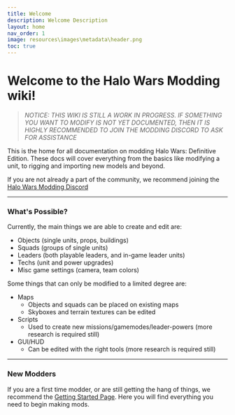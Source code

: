 ```yaml
---
title: Welcome
description: Welcome Description
layout: home
nav_order: 1
image: resources\images\metadata\header.png
toc: true
---
```


# Welcome to the Halo Wars Modding wiki!

> *NOTICE: THIS WIKI IS STILL A WORK IN PROGRESS. IF SOMETHING YOU WANT TO MODIFY IS NOT YET DOCUMENTED, THEN IT IS HIGHLY RECOMMENDED TO JOIN THE MODDING DISCORD TO ASK FOR ASSISTANCE*

This is the home for all documentation on modding Halo Wars: Definitive Edition.
These docs will cover everything from the basics like modifying a unit, to rigging and importing new models and beyond.

If you are not already a part of the community, we recommend joining the [Halo Wars Modding Discord](https://discord.gg/GuvUCgqz8d)

***

### What's Possible?

Currently, the main things we are able to create and edit are:
* Objects (single units, props, buildings)
* Squads (groups of single units)
* Leaders (both playable leaders, and in-game leader units)
* Techs (unit and power upgrades)
* Misc game settings (camera, team colors)

Some things that can only be modified to a limited degree are:
* Maps
  * Objects and squads can be placed on existing maps
  * Skyboxes and terrain textures can be edited
* Scripts
  * Used to create new missions/gamemodes/leader-powers (more research is required still)
* GUI/HUD
  * Can be edited with the right tools (more research is required still)

***

### New Modders
If you are a first time modder, or are still getting the hang of things, we recommend the [Getting Started Page](/guides/000getting_started). Here you will find everything you need to begin making mods.